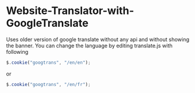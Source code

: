# Website-Translator-with-GoogleTranslate
Uses older version of google translate without any api and without showing the banner.
You can change the language by editing  translate.js with following 
```js
$.cookie("googtrans", "/en/en");
```
or
```js
$.cookie("googtrans", "/en/fr");
```
